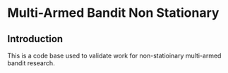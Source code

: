 # Multi-Armed Bandit Non Stationary

## Introduction
This is a code base used to validate work for non-statioinary multi-armed bandit research.